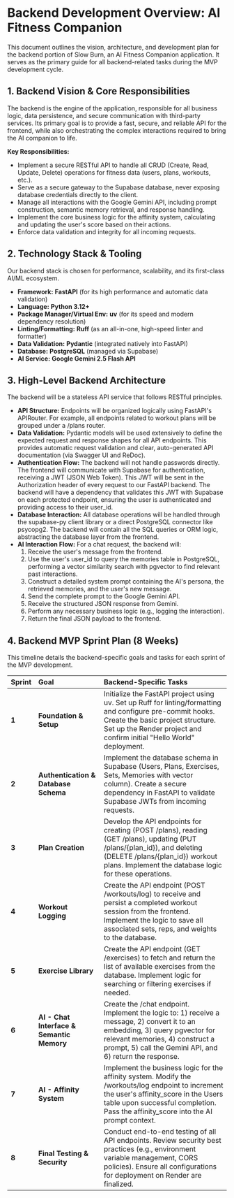# **Backend Development Overview: AI Fitness Companion**

This document outlines the vision, architecture, and development plan for the backend portion of Slow Burn, an AI Fitness Companion application. It serves as the primary guide for all backend-related tasks during the MVP development cycle.

## **1\. Backend Vision & Core Responsibilities**

The backend is the engine of the application, responsible for all business logic, data persistence, and secure communication with third-party services. Its primary goal is to provide a fast, secure, and reliable API for the frontend, while also orchestrating the complex interactions required to bring the AI companion to life.

**Key Responsibilities:**

* Implement a secure RESTful API to handle all CRUD (Create, Read, Update, Delete) operations for fitness data (users, plans, workouts, etc.).  
* Serve as a secure gateway to the Supabase database, never exposing database credentials directly to the client.  
* Manage all interactions with the Google Gemini API, including prompt construction, semantic memory retrieval, and response handling.  
* Implement the core business logic for the affinity system, calculating and updating the user's score based on their actions.  
* Enforce data validation and integrity for all incoming requests.

## **2\. Technology Stack & Tooling**

Our backend stack is chosen for performance, scalability, and its first-class AI/ML ecosystem.

* **Framework:** **FastAPI** (for its high performance and automatic data validation)  
* **Language:** **Python 3.12+**  
* **Package Manager/Virtual Env:** **uv** (for its speed and modern dependency resolution)  
* **Linting/Formatting:** **Ruff** (as an all-in-one, high-speed linter and formatter)  
* **Data Validation:** **Pydantic** (integrated natively into FastAPI)  
* **Database:** **PostgreSQL** (managed via Supabase)  
* **AI Service:** **Google Gemini 2.5 Flash API**

## **3\. High-Level Backend Architecture**

The backend will be a stateless API service that follows RESTful principles.

* **API Structure:** Endpoints will be organized logically using FastAPI's APIRouter. For example, all endpoints related to workout plans will be grouped under a /plans router.  
* **Data Validation:** Pydantic models will be used extensively to define the expected request and response shapes for all API endpoints. This provides automatic request validation and clear, auto-generated API documentation (via Swagger UI and ReDoc).  
* **Authentication Flow:** The backend will not handle passwords directly. The frontend will communicate with Supabase for authentication, receiving a JWT (JSON Web Token). This JWT will be sent in the Authorization header of every request to our FastAPI backend. The backend will have a dependency that validates this JWT with Supabase on each protected endpoint, ensuring the user is authenticated and providing access to their user\_id.  
* **Database Interaction:** All database operations will be handled through the supabase-py client library or a direct PostgreSQL connector like psycopg2. The backend will contain all the SQL queries or ORM logic, abstracting the database layer from the frontend.  
* **AI Interaction Flow:** For a chat request, the backend will:  
  1. Receive the user's message from the frontend.  
  2. Use the user's user\_id to query the memories table in PostgreSQL, performing a vector similarity search with pgvector to find relevant past interactions.  
  3. Construct a detailed system prompt containing the AI's persona, the retrieved memories, and the user's new message.  
  4. Send the complete prompt to the Google Gemini API.  
  5. Receive the structured JSON response from Gemini.  
  6. Perform any necessary business logic (e.g., logging the interaction).  
  7. Return the final JSON payload to the frontend.

## **4\. Backend MVP Sprint Plan (8 Weeks)**

This timeline details the backend-specific goals and tasks for each sprint of the MVP development.

| Sprint | Goal | Backend-Specific Tasks |
| :---- | :---- | :---- |
| **1** | **Foundation & Setup** | Initialize the FastAPI project using uv. Set up Ruff for linting/formatting and configure pre-commit hooks. Create the basic project structure. Set up the Render project and confirm initial "Hello World" deployment. |
| **2** | **Authentication & Database Schema** | Implement the database schema in Supabase (Users, Plans, Exercises, Sets, Memories with vector column). Create a secure dependency in FastAPI to validate Supabase JWTs from incoming requests. |
| **3** | **Plan Creation** | Develop the API endpoints for creating (POST /plans), reading (GET /plans), updating (PUT /plans/{plan\_id}), and deleting (DELETE /plans/{plan\_id}) workout plans. Implement the database logic for these operations. |
| **4** | **Workout Logging** | Create the API endpoint (POST /workouts/log) to receive and persist a completed workout session from the frontend. Implement the logic to save all associated sets, reps, and weights to the database. |
| **5** | **Exercise Library** | Create the API endpoint (GET /exercises) to fetch and return the list of available exercises from the database. Implement logic for searching or filtering exercises if needed. |
| **6** | **AI \- Chat Interface & Semantic Memory** | Create the /chat endpoint. Implement the logic to: 1\) receive a message, 2\) convert it to an embedding, 3\) query pgvector for relevant memories, 4\) construct a prompt, 5\) call the Gemini API, and 6\) return the response. |
| **7** | **AI \- Affinity System** | Implement the business logic for the affinity system. Modify the /workouts/log endpoint to increment the user's affinity\_score in the Users table upon successful completion. Pass the affinity\_score into the AI prompt context. |
| **8** | **Final Testing & Security** | Conduct end-to-end testing of all API endpoints. Review security best practices (e.g., environment variable management, CORS policies). Ensure all configurations for deployment on Render are finalized. |

